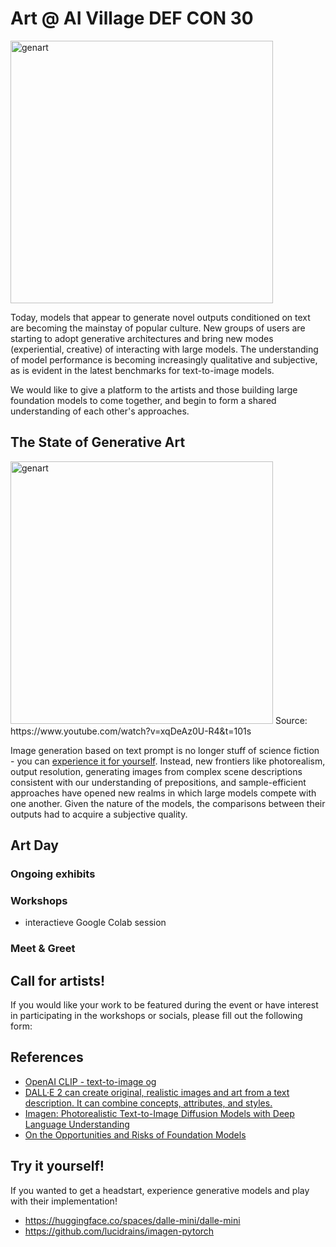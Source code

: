 
# Art @ AI Village DEF CON 30
<img width="420" alt="genart" src="https://user-images.githubusercontent.com/1236584/174705371-730d1298-4dcd-4ed9-aed7-dfe19615dade.png">

Today, models that appear to generate novel outputs conditioned on text are becoming the mainstay of popular culture.
New groups of users are starting to adopt generative architectures and bring new modes (experiential, creative) of interacting with large models.
The understanding of model performance is becoming increasingly qualitative and subjective, as is evident in the latest benchmarks for text-to-image models.

We would like to give a platform to the artists and those building large foundation models to come together, and begin to form a shared understanding of each other's approaches.
## The State of Generative Art
<img width="420" alt="genart" src="[https://user-images.githubusercontent.com/1236584/174705371-730d1298-4dcd-4ed9-aed7-dfe19615dade.png](https://user-images.githubusercontent.com/1236584/174705849-d3028a07-8c60-40aa-82f0-47b711937828.png)">
Source: https://www.youtube.com/watch?v=xqDeAz0U-R4&t=101s

Image generation based on text prompt is no longer stuff of science fiction - you can [experience it for yourself](https://huggingface.co/spaces/dalle-mini/dalle-mini). Instead, new frontiers like photorealism, output resolution, generating images from complex scene descriptions consistent with our understanding of prepositions, and sample-efficient approaches have opened new realms in which large models compete with one another.
Given the nature of the models, the comparisons between their outputs had to acquire a subjective quality.
## Art Day
### Ongoing exhibits
### Workshops
- interactieve Google Colab session
### Meet & Greet

## Call for artists!
If you would like your work to be featured during the event or have interest in participating in the workshops or socials, please fill out the following form: <form URL goes here>

## References
- [OpenAI CLIP - text-to-image og](https://openai.com/blog/clip/)
- [DALL·E 2 can create original, realistic images and art from a text description. It can combine concepts, attributes, and styles.](https://openai.com/dall-e-2/)
- [Imagen: Photorealistic Text-to-Image Diffusion Models with Deep Language Understanding](https://imagen.research.google/)
- [On the Opportunities and Risks of Foundation Models](https://arxiv.org/abs/2108.07258)

## Try it yourself!
If you wanted to get a headstart, experience generative models and play with their implementation!
- https://huggingface.co/spaces/dalle-mini/dalle-mini
- https://github.com/lucidrains/imagen-pytorch
